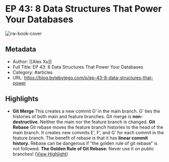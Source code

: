 # EP 43: 8 Data Structures That Power Your Databases

![rw-book-cover](https://substackcdn.com/image/fetch/w_1200,h_600,c_fill,f_jpg,q_auto:good,fl_progressive:steep,g_auto/https%3A%2F%2Fsubstack-post-media.s3.amazonaws.com%2Fpublic%2Fimages%2F38f892f0-81f6-41b9-9227-4d6bfa66f9eb_1474x1536.jpeg)

## Metadata
- Author: [[Alex Xu]]
- Full Title: EP 43: 8 Data Structures That Power Your Databases
- Category: #articles
- URL: https://blog.bytebytego.com/p/ep-43-8-data-structures-that-power

## Highlights
- **Git Merge** 
  This creates a new commit G’ in the main branch. G’ ties the histories of both main and feature branches. 
  Git merge is **non-destructive**. Neither the main nor the feature branch is changed. 
  **Git Rebase** 
  Git rebase moves the feature branch histories to the head of the main branch. It creates new commits E’, F’, and G’ for each commit in the feature branch. 
  The benefit of rebase is that it has **linear commit history.** 
  Rebase can be dangerous if “the golden rule of git rebase” is not followed. 
  **The Golden Rule of Git Rebase:** Never use it on public branches! ([View Highlight](https://read.readwise.io/read/01gshbw1c1eak93w4qc00ezsg8))
